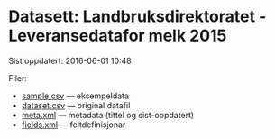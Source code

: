 # Datasett: Landbruksdirektoratet - Leveransedatafor melk 2015
 Sist oppdatert: 2016-06-01 10:48

 Filer:
 - [sample.csv](sample.csv) — eksempeldata
 - [dataset.csv](dataset.csv) — original datafil
 - [meta.xml](meta.xml) — metadata (tittel og sist-oppdatert)
 - [fields.xml](fields.xml) — feltdefinisjonar

